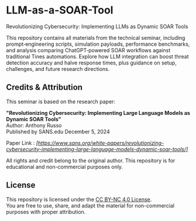 # LLM-as-a-SOAR-Tool
Revolutionizing Cybersecurity: Implementing LLMs as Dynamic SOAR Tools

This repository contains all materials from the technical seminar, including prompt‐engineering scripts, simulation payloads, performance benchmarks, and analysis comparing ChatGPT‐powered SOAR workflows against traditional Tines automations. Explore how LLM integration can boost threat detection accuracy and halve response times, plus guidance on setup, challenges, and future research directions.

## Credits & Attribution

This seminar is based on the research paper:

**"Revolutionizing Cybersecurity: Implementing Large Language Models as Dynamic SOAR Tools"**  
Author: Anthony Russo  
Published by SANS.edu           December 5, 2024

Paper Link : *[https://www.sans.org/white-papers/revolutionizing-cybersecurity-implementing-large-language-models-dynamic-soar-tools/]*

All rights and credit belong to the original author. This repository is for educational and non-commercial purposes only.

## License
This repository is licensed under the [CC BY-NC 4.0 License](https://creativecommons.org/licenses/by-nc/4.0/).  
You are free to use, share, and adapt the material for non-commercial purposes with proper attribution.


